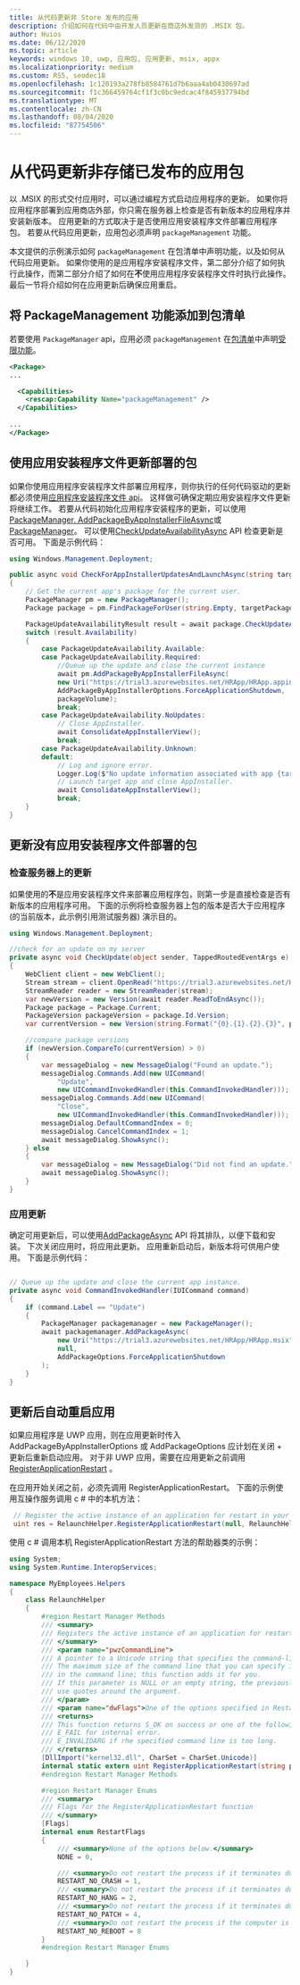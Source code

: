 ```yaml
---
title: 从代码更新非 Store 发布的应用
description: 介绍如何在代码中由开发人员更新在商店外发货的 .MSIX 包。
author: Huios
ms.date: 06/12/2020
ms.topic: article
keywords: windows 10, uwp, 应用包, 应用更新, msix, appx
ms.localizationpriority: medium
ms.custom: RS5, seodec18
ms.openlocfilehash: 1c120193a278fb8584761d7b6aaa4ab0430697ad
ms.sourcegitcommit: f1c366459764cf1f3c0bc9edcac4f845937794bd
ms.translationtype: MT
ms.contentlocale: zh-CN
ms.lasthandoff: 08/04/2020
ms.locfileid: "87754506"
---
```

# <a name="update-non-store-published-app-packages-from-your-code"></a>从代码更新非存储已发布的应用包

以 .MSIX 的形式交付应用时，可以通过编程方式启动应用程序的更新。 如果你将应用程序部署到应用商店外部，你只需在服务器上检查是否有新版本的应用程序并安装新版本。 应用更新的方式取决于是否使用应用安装程序文件部署应用程序包。 若要从代码应用更新，应用包必须声明 `packageManagement` 功能。

本文提供的示例演示如何 `packageManagement` 在包清单中声明功能，以及如何从代码应用更新。 如果你使用的是应用程序安装程序文件，第二部分介绍了如何执行此操作，而第二部分介绍了如何在**不**使用应用程序安装程序文件时执行此操作。 最后一节将介绍如何在应用更新后确保应用重启。

## <a name="add-the-packagemanagement-capability-to-your-package-manifest"></a>将 PackageManagement 功能添加到包清单

若要使用 `PackageManager` api，应用必须 `packageManagement` 在[包清单](https://docs.microsoft.com/uwp/schemas/appxpackage/appx-package-manifest)中声明[受限功能](https://docs.microsoft.com/windows/uwp/packaging/app-capability-declarations#restricted-capabilities)。

```xml
<Package>
...

  <Capabilities>
    <rescap:Capability Name="packageManagement" />
  </Capabilities>
  
...
</Package>
```

## <a name="updating-packages-deployed-using-an-app-installer-file"></a>使用应用安装程序文件更新部署的包

如果你使用应用程序安装程序文件部署应用程序，则你执行的任何代码驱动的更新都必须使用[应用程序安装程序文件 api](https://docs.microsoft.com/windows/msix/app-installer/app-installer-documentation#app-installer-file-apis)。 这样做可确保定期应用安装程序文件更新将继续工作。 若要从代码初始化应用程序安装程序的更新，可以使用[PackageManager. AddPackageByAppInstallerFileAsync](https://docs.microsoft.com/uwp/api/windows.management.deployment.packagemanager.addpackagebyappinstallerfileasync?view=winrt-19041)或[PackageManager](https://docs.microsoft.com/uwp/api/windows.management.deployment.packagemanager.requestaddpackagebyappinstallerfileasync?view=winrt-19041)。 可以使用[CheckUpdateAvailabilityAsync](https://docs.microsoft.com/uwp/api/windows.applicationmodel.package.checkupdateavailabilityasync?view=winrt-19041) API 检查更新是否可用。 下面是示例代码：

```csharp
using Windows.Management.Deployment;

public async void CheckForAppInstallerUpdatesAndLaunchAsync(string targetPackageFullName, PackageVolume packageVolume)
{
    // Get the current app's package for the current user.
    PackageManager pm = new PackageManager();
    Package package = pm.FindPackageForUser(string.Empty, targetPackageFullName);

    PackageUpdateAvailabilityResult result = await package.CheckUpdateAvailabilityAsync();
    switch (result.Availability)
    {
        case PackageUpdateAvailability.Available:
        case PackageUpdateAvailability.Required:
            //Queue up the update and close the current instance
            await pm.AddPackageByAppInstallerFileAsync(
            new Uri("https://trial3.azurewebsites.net/HRApp/HRApp.appinstaller"),
            AddPackageByAppInstallerOptions.ForceApplicationShutdown,
            packageVolume);
            break;
        case PackageUpdateAvailability.NoUpdates:
            // Close AppInstaller.
            await ConsolidateAppInstallerView();
            break;
        case PackageUpdateAvailability.Unknown:
        default:
            // Log and ignore error.
            Logger.Log($"No update information associated with app {targetPackageFullName}");
            // Launch target app and close AppInstaller.
            await ConsolidateAppInstallerView();
            break;
    }
}
```

## <a name="updating-packages-deployed-without-an-app-installer-file"></a>更新没有应用安装程序文件部署的包


### <a name="check-for-updates-on-your-server"></a>检查服务器上的更新

如果使用的**不**是应用安装程序文件来部署应用程序包，则第一步是直接检查是否有新版本的应用程序可用。 下面的示例将检查服务器上包的版本是否大于应用程序 (的当前版本，此示例引用测试服务器) 演示目的。

```csharp
using Windows.Management.Deployment;

//check for an update on my server
private async void CheckUpdate(object sender, TappedRoutedEventArgs e)
{
    WebClient client = new WebClient();
    Stream stream = client.OpenRead("https://trial3.azurewebsites.net/HRApp/Version.txt");
    StreamReader reader = new StreamReader(stream);
    var newVersion = new Version(await reader.ReadToEndAsync());
    Package package = Package.Current;
    PackageVersion packageVersion = package.Id.Version;
    var currentVersion = new Version(string.Format("{0}.{1}.{2}.{3}", packageVersion.Major, packageVersion.Minor, packageVersion.Build, packageVersion.Revision));

    //compare package versions
    if (newVersion.CompareTo(currentVersion) > 0)
    {
        var messageDialog = new MessageDialog("Found an update.");
        messageDialog.Commands.Add(new UICommand(
            "Update",
            new UICommandInvokedHandler(this.CommandInvokedHandler)));
        messageDialog.Commands.Add(new UICommand(
            "Close",
            new UICommandInvokedHandler(this.CommandInvokedHandler)));
        messageDialog.DefaultCommandIndex = 0;
        messageDialog.CancelCommandIndex = 1;
        await messageDialog.ShowAsync();
    } else
    {
        var messageDialog = new MessageDialog("Did not find an update.");
        await messageDialog.ShowAsync();
    }
}
```

### <a name="apply-the-update"></a>应用更新 

确定可用更新后，可以使用[AddPackageAsync](https://docs.microsoft.com/uwp/api/windows.management.deployment.packagemanager.addpackageasync?view=winrt-19041) API 将其排队，以便下载和安装。 下次关闭应用时，将应用此更新。 应用重新启动后，新版本将可供用户使用。 下面是示例代码：

```csharp

// Queue up the update and close the current app instance.
private async void CommandInvokedHandler(IUICommand command)
{
    if (command.Label == "Update")
    {
        PackageManager packagemanager = new PackageManager();
        await packagemanager.AddPackageAsync(
            new Uri("https://trial3.azurewebsites.net/HRApp/HRApp.msix"),
            null,
            AddPackageOptions.ForceApplicationShutdown
        );
    }
}
```

## <a name="automatically-restarting-your-app-after-an-update"></a>更新后自动重启应用

如果应用程序是 UWP 应用，则在应用更新时传入 AddPackageByAppInstallerOptions 或 AddPackageOptions 应计划在关闭 + 更新后重新启动应用。 对于非 UWP 应用，需要在应用更新之前调用[RegisterApplicationRestart](https://docs.microsoft.com/windows/apps/desktop/modernize/desktop-to-uwp-extensions#updates) 。

在应用开始关闭之前，必须先调用 RegisterApplicationRestart。 下面的示例使用互操作服务调用 c # 中的本机方法：

```csharp
 // Register the active instance of an application for restart in your Update method
 uint res = RelaunchHelper.RegisterApplicationRestart(null, RelaunchHelper.RestartFlags.NONE);
```

使用 c # 调用本机 RegisterApplicationRestart 方法的帮助器类的示例：

```csharp
using System;
using System.Runtime.InteropServices;

namespace MyEmployees.Helpers
{
    class RelaunchHelper
    {
        #region Restart Manager Methods
        /// <summary>
        /// Registers the active instance of an application for restart.
        /// </summary>
        /// <param name="pwzCommandLine">
        /// A pointer to a Unicode string that specifies the command-line arguments for the application when it is restarted.
        /// The maximum size of the command line that you can specify is RESTART_MAX_CMD_LINE characters. Do not include the name of the executable
        /// in the command line; this function adds it for you.
        /// If this parameter is NULL or an empty string, the previously registered command line is removed. If the argument contains spaces,
        /// use quotes around the argument.
        /// </param>
        /// <param name="dwFlags">One of the options specified in RestartFlags</param>
        /// <returns>
        /// This function returns S_OK on success or one of the following error codes:
        /// E_FAIL for internal error.
        /// E_INVALIDARG if rhe specified command line is too long.
        /// </returns>
        [DllImport("kernel32.dll", CharSet = CharSet.Unicode)]
        internal static extern uint RegisterApplicationRestart(string pwzCommandLine, RestartFlags dwFlags);
        #endregion Restart Manager Methods

        #region Restart Manager Enums
        /// <summary>
        /// Flags for the RegisterApplicationRestart function
        /// </summary>
        [Flags]
        internal enum RestartFlags
        {
            /// <summary>None of the options below.</summary>
            NONE = 0,

            /// <summary>Do not restart the process if it terminates due to an unhandled exception.</summary>
            RESTART_NO_CRASH = 1,
            /// <summary>Do not restart the process if it terminates due to the application not responding.</summary>
            RESTART_NO_HANG = 2,
            /// <summary>Do not restart the process if it terminates due to the installation of an update.</summary>
            RESTART_NO_PATCH = 4,
            /// <summary>Do not restart the process if the computer is restarted as the result of an update.</summary>
            RESTART_NO_REBOOT = 8
        }
        #endregion Restart Manager Enums

    }
}
```
